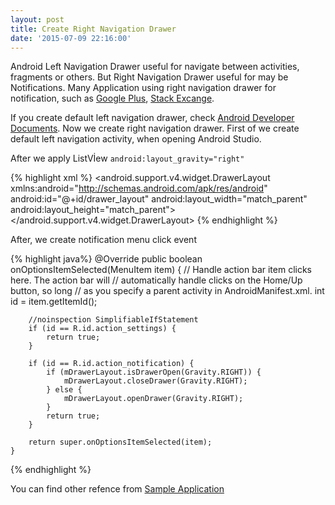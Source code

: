 ```yaml
---
layout: post
title: Create Right Navigation Drawer
date: '2015-07-09 22:16:00'
---
```


Android Left Navigation Drawer useful for navigate between activities, fragments or others. But Right Navigation Drawer useful for may be Notifications. Many Application using right navigation drawer for notification, such as [Google Plus](https://play.google.com/store/apps/details?id=com.google.android.apps.plus),  [Stack Excange](https://play.google.com/store/apps/details?id=com.stackexchange.marvin).

If you create default left navigation drawer, check [Android Developer Documents](https://developer.android.com/training/implementing-navigation/nav-drawer.html). Now we create right navigation drawer. First of we create default left navigation activity, when opening Android Studio.

After we apply ListVİew `android:layout_gravity="right"`

{% highlight xml %}
<android.support.v4.widget.DrawerLayout
    xmlns:android="http://schemas.android.com/apk/res/android"
    android:id="@+id/drawer_layout"
    android:layout_width="match_parent"
    android:layout_height="match_parent">
    <!-- The main content view -->
    <FrameLayout
        android:id="@+id/content_frame"
        android:layout_width="match_parent"
        android:layout_height="match_parent" />
    <!-- The navigation drawer -->
    <ListView android:id="@+id/right_drawer"
        android:layout_width="280dp"
        android:layout_height="match_parent"
        android:choiceMode="singleChoice"
        android:divider="@android:color/transparent"
        android:dividerHeight="0dp"
        android:background="#111"
        android:layout_gravity="right"/>
</android.support.v4.widget.DrawerLayout>
{% endhighlight %}

After, we create notification menu click event 

{% highlight java%}
@Override
    public boolean onOptionsItemSelected(MenuItem item) {
        // Handle action bar item clicks here. The action bar will
        // automatically handle clicks on the Home/Up button, so long
        // as you specify a parent activity in AndroidManifest.xml.
        int id = item.getItemId();

        //noinspection SimplifiableIfStatement
        if (id == R.id.action_settings) {
            return true;
        }

        if (id == R.id.action_notification) {
            if (mDrawerLayout.isDrawerOpen(Gravity.RIGHT)) {
                mDrawerLayout.closeDrawer(Gravity.RIGHT);
            } else {
                mDrawerLayout.openDrawer(Gravity.RIGHT);
            }
            return true;
        }

        return super.onOptionsItemSelected(item);
    }
{% endhighlight %}

You can find other refence from [Sample Application](https://github.com/asilarslan/MaterialNotification)
